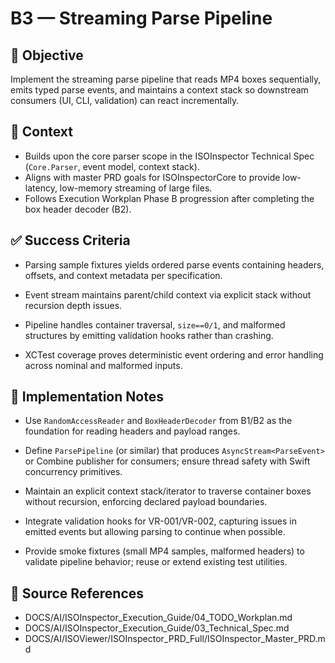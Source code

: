 # B3 — Streaming Parse Pipeline

## 🎯 Objective

Implement the streaming parse pipeline that reads MP4 boxes sequentially, emits typed parse events, and maintains a context stack so downstream consumers (UI, CLI, validation) can react incrementally.

## 🧩 Context

- Builds upon the core parser scope in the ISOInspector Technical Spec (`Core.Parser`, event model, context stack).
- Aligns with master PRD goals for ISOInspectorCore to provide low-latency, low-memory streaming of large files.
- Follows Execution Workplan Phase B progression after completing the box header decoder (B2).

## ✅ Success Criteria

- Parsing sample fixtures yields ordered parse events containing headers, offsets, and context metadata per specification.

- Event stream maintains parent/child context via explicit stack without recursion depth issues.
- Pipeline handles container traversal, `size==0/1`, and malformed structures by emitting validation hooks rather than crashing.

- XCTest coverage proves deterministic event ordering and error handling across nominal and malformed inputs.

## 🔧 Implementation Notes

- Use `RandomAccessReader` and `BoxHeaderDecoder` from B1/B2 as the foundation for reading headers and payload ranges.
- Define `ParsePipeline` (or similar) that produces `AsyncStream<ParseEvent>` or Combine publisher for consumers; ensure thread safety with Swift concurrency primitives.

- Maintain an explicit context stack/iterator to traverse container boxes without recursion, enforcing declared payload boundaries.

- Integrate validation hooks for VR-001/VR-002, capturing issues in emitted events but allowing parsing to continue when possible.

- Provide smoke fixtures (small MP4 samples, malformed headers) to validate pipeline behavior; reuse or extend existing test utilities.

## 🧠 Source References

- DOCS/AI/ISOInspector_Execution_Guide/04_TODO_Workplan.md
- DOCS/AI/ISOInspector_Execution_Guide/03_Technical_Spec.md
- DOCS/AI/ISOViewer/ISOInspector_PRD_Full/ISOInspector_Master_PRD.md
